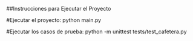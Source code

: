 ##Instrucciones para Ejecutar el Proyecto

#Ejecutar el proyecto:
python main.py

#Ejecutar los casos de prueba:
python -m unittest tests/test_cafetera.py

